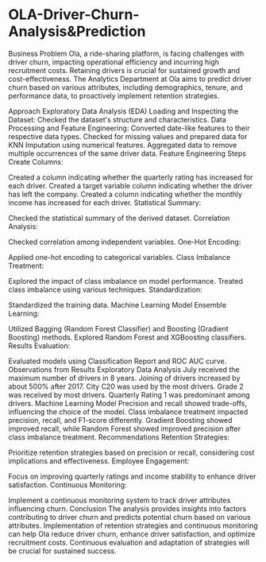 # OLA-Driver-Churn-Analysis&Prediction

Business Problem
Ola, a ride-sharing platform, is facing challenges with driver churn, impacting operational efficiency and incurring high recruitment costs. Retaining drivers is crucial for sustained growth and cost-effectiveness. The Analytics Department at Ola aims to predict driver churn based on various attributes, including demographics, tenure, and performance data, to proactively implement retention strategies.

Approach
Exploratory Data Analysis (EDA)
Loading and Inspecting the Dataset:
Checked the dataset's structure and characteristics.
Data Processing and Feature Engineering:
Converted date-like features to their respective data types.
Checked for missing values and prepared data for KNN Imputation using numerical features.
Aggregated data to remove multiple occurrences of the same driver data.
Feature Engineering Steps
Create Columns:

Created a column indicating whether the quarterly rating has increased for each driver.
Created a target variable column indicating whether the driver has left the company.
Created a column indicating whether the monthly income has increased for each driver.
Statistical Summary:

Checked the statistical summary of the derived dataset.
Correlation Analysis:

Checked correlation among independent variables.
One-Hot Encoding:

Applied one-hot encoding to categorical variables.
Class Imbalance Treatment:

Explored the impact of class imbalance on model performance.
Treated class imbalance using various techniques.
Standardization:

Standardized the training data.
Machine Learning Model
Ensemble Learning:

Utilized Bagging (Random Forest Classifier) and Boosting (Gradient Boosting) methods.
Explored Random Forest and XGBoosting classifiers.
Results Evaluation:

Evaluated models using Classification Report and ROC AUC curve.
Observations from Results
Exploratory Data Analysis
July received the maximum number of drivers in 8 years.
Joining of drivers increased by about 500% after 2017.
City C20 was used by the most drivers.
Grade 2 was received by most drivers.
Quarterly Rating 1 was predominant among drivers.
Machine Learning Model
Precision and recall showed trade-offs, influencing the choice of the model.
Class imbalance treatment impacted precision, recall, and F1-score differently.
Gradient Boosting showed improved recall, while Random Forest showed improved precision after class imbalance treatment.
Recommendations
Retention Strategies:

Prioritize retention strategies based on precision or recall, considering cost implications and effectiveness.
Employee Engagement:

Focus on improving quarterly ratings and income stability to enhance driver satisfaction.
Continuous Monitoring:

Implement a continuous monitoring system to track driver attributes influencing churn.
Conclusion
The analysis provides insights into factors contributing to driver churn and predicts potential churn based on various attributes. Implementation of retention strategies and continuous monitoring can help Ola reduce driver churn, enhance driver satisfaction, and optimize recruitment costs. Continuous evaluation and adaptation of strategies will be crucial for sustained success.
